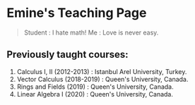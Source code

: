 # Emine's Teaching Page

> Student : I hate math!
> Me : Love is never easy.

## Previously taught courses:

1. Calculus I, II (2012-2013) : Istanbul Arel University, Turkey.
2. Vector Calculus (2018-2019) : Queen's University, Canada.
3. Rings and Fields (2019) : Queen's University, Canada.
4. Linear Algebra I (2020) : Queen's University, Canada.


